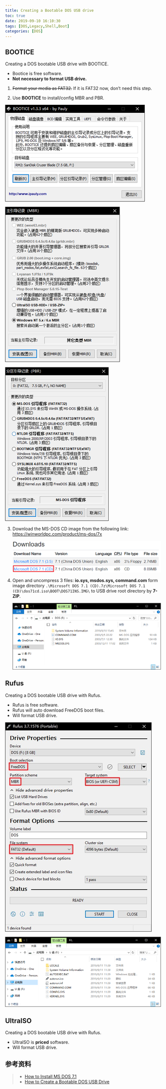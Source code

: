 ```yaml
---
title: Creating a Bootable DOS USB drive
toc: true
date: 2019-09-10 16:10:30
tags: [DOS,Legacy,Shell,Boot]
categories: [DOS]
---
```




<!--more-->

## BOOTICE

Creating a DOS bootable USB drive with BOOTICE.

- Bootice is free software.
- **Not necessary to format USB drive.**

1. ~~Format your media as FAT32.~~ If it is FAT32 now, don’t need this step.

2. Use **BOOTICE** to install/config MBR and PBR.
  
  ![BOOTICE](Creating-a-Bootable-DOS-USB-drive/BOOTICE.png)
  
  ![BOOTICE-MBR](Creating-a-Bootable-DOS-USB-drive/BOOTICE-MBR)
  
  ![BOOTICE-PBR-MS-DOS](Creating-a-Bootable-DOS-USB-drive/BOOTICE-PBR)
  
3. Download the MS-DOS CD image from the following link: https://winworldpc.com/product/ms-dos/7x

   ![MS-DOS-CD](Creating-a-Bootable-DOS-USB-drive/MS-DOS-CD.png)

4. Open and uncompress 3 files: **io.sys, msdos.sys, command.com** form image directory `.\Microsoft DOS 7.1 (CD).7z\Microsoft DOS 7.1 (CD)\dos71cd.iso\BOOT\DOS71INS.IMG\` to USB drive root directory by **7-ZIP**.

   ![DOS-Bootable-Drive](Creating-a-Bootable-DOS-USB-drive/DOS-Bootable-Drive.png)



## Rufus

Creating a DOS bootable USB drive with Rufus.

- Rufus is free software.
- Rufus will auto download FreeDOS boot files.
- Will format USB drive.

![rufus-freedos](Creating-a-Bootable-DOS-USB-drive/rufus-freedos.jpg)

![freedos](Creating-a-Bootable-DOS-USB-drive/freedos.png)



## UltraISO

Creating a DOS bootable USB drive with Rufus.

- UltraISO is **priced** software.
- Will format USB drive.



## 参考资料

> - [How to Install MS DOS 7.1](https://www.wikihow.com/Install-MS-DOS-7.1)
> - [How to Create a Bootable DOS USB Drive](https://www.howtogeek.com/136987/how-to-create-a-bootable-dos-usb-drive/)